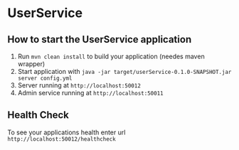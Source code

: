 # UserService

How to start the UserService application
---

1. Run `mvn clean install` to build your application (needes maven wrapper)
2. Start application with `java -jar target/userService-0.1.0-SNAPSHOT.jar server config.yml`
3. Server running at `http://localhost:50012`
4. Admin service running at `http://localhost:50011`

Health Check
---

To see your applications health enter url `http://localhost:50012/healthcheck`
